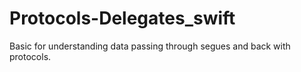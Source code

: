# Protocols-Delegates_swift
Basic for understanding data passing through segues and back with protocols.
